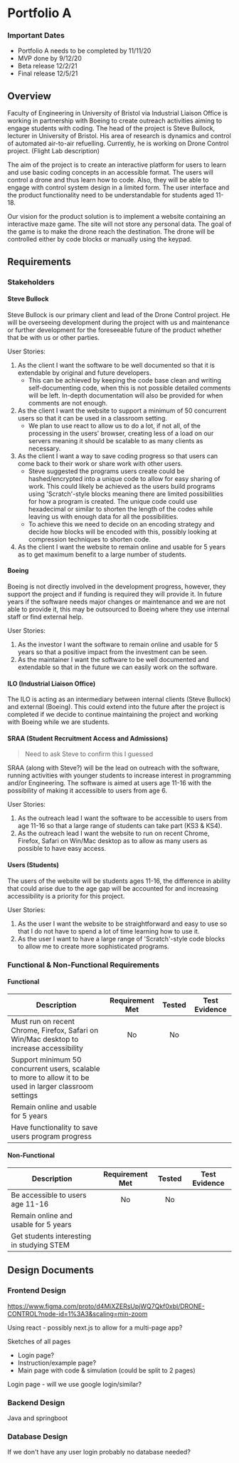 # Portfolio A

### Important Dates

 - Portfolio A needs to be completed by 11/11/20
 - MVP done by 9/12/20
 - Beta release 12/2/21
 - Final release 12/5/21

## Overview
Faculty of Engineering in University of Bristol via Industrial Liaison Office is working in partnership with Boeing to create outreach activities aiming to engage students with coding. The head of the project is Steve Bullock, lecturer in University of Bristol. His area of research is dynamics and control of automated air-to-air refuelling. Currently, he is working on Drone Control project. (Flight Lab description)

The aim of the project is to create an interactive platform for users to learn and use basic coding concepts in an accessible format. The users will control a drone and thus learn how to code. Also, they will be able to engage with control system design in a limited form. The user interface and the product functionality need to be understandable for students aged 11-18. 

Our vision for the product solution is to implement a website containing an interactive maze game. The site will not store any personal data. The goal of the game is to make the drone reach the destination. The drone will be controlled either by code blocks or manually using the keypad. 


## Requirements

### Stakeholders

#### Steve Bullock
Steve Bullock is our primary client and lead of the Drone Control project. He will be overseeing development during the project with us and maintenance or further development for the foreseeable future of the product whether that be with us or other parties.

User Stories:

1. As the client I want the software to be well documented so that it is extendable by original and future developers.
    - This can be achieved by keeping the code base clean and writing self-documenting code, when this is not possible detailed comments will be left. In-depth documentation will also be provided for when comments are not enough.
2. As the client I want the website to support a minimum of 50 concurrent users so that it can be used in a classroom setting.
    - We plan to use react to allow us to do a lot, if not all, of the processing in the users' browser, creating less of a load on our servers meaning it should be scalable to as many clients as necessary. 
3. As the client I want a way to save coding progress so that users can come back to their work or share work with other users.
    - Steve suggested the programs users create could be hashed/encrypted into a unique code to allow for easy sharing of work. This could likely be achieved as the users build programs using 'Scratch'-style blocks meaning there are limited possibilities for how a program is created. The unique code could use hexadecimal or similar to shorten the length of the codes while leaving us with enough data for all the possibilities.
    - To achieve this we need to decide on an encoding strategy and decide how blocks will be encoded with this, possibly looking at compression techniques to shorten code.
4. As the client I want the website to remain online and usable for 5 years as to get maximum benefit to a large number of students.

#### Boeing
Boeing is not directly involved in the development progress, however, they support the project and if funding is required they will provide it. In future years if the software needs major changes or maintenance and we are not able to provide it, this may be outsourced to Boeing where they use internal staff or find external help.

User Stories:

1. As the investor I want the software to remain online and usable for 5 years so that a positive impact from the investment can be seen.
2. As the maintainer I want the software to be well documented and extendable so that in the future we can easily work on the software.

#### ILO (Industrial Liaison Office)
The ILO is acting as an intermediary between internal clients (Steve Bullock) and external (Boeing). This could extend into the future after the project is completed if we decide to continue maintaining the project and working with Boeing while we are students.

#### SRAA (Student Recruitment Access and Admissions)
> Need to ask Steve to confirm this I guessed

SRAA (along with Steve?) will be the lead on outreach with the software, running activities with younger students to increase interest in programming and/or Engineering. The software is aimed at users age 11-16 with the possibility of making it accessible to users from age 6.

User Stories:

1. As the outreach lead I want the software to be accessible to users from age 11-16 so that a large range of students can take part (KS3 & KS4).
2. As the outreach lead I want the website to run on recent Chrome, Firefox, Safari on Win/Mac desktop as to allow as many users as possible to have easy access.

#### Users (Students)
The users of the website will be students ages 11-16, the difference in ability that could arise due to the age gap will be accounted for and increasing accessibility is a priority for this project.

User Stories:

1. As the user I want the website to be straightforward and easy to use so that I do not have to spend a lot of time learning how to use it.
2. As the user I want to have a large range of 'Scratch'-style code blocks to allow me to create more sophisticated programs. 

### Functional & Non-Functional Requirements

#### Functional

| Description | Requirement Met | Tested | Test Evidence |
|-------------|:-----------------:|:--------:|:--------:|
| Must run on recent Chrome, Firefox, Safari on Win/Mac desktop to increase accessibility | No | No |
| Support minimum 50 concurrent users, scalable to more to allow it to be used in larger classroom settings |  |
| Remain online and usable for 5 years |  |
| Have functionality to save users program progress |  |

#### Non-Functional

| Description | Requirement Met | Tested | Test Evidence |
|-------------|:-----------------:|:--------:|:--------:|
| Be accessible to users age 11-16 | No | No |  |
| Remain online and usable for 5 years |  |  |
| Get students interesting in studying STEM |  |  |


## Design Documents

### Frontend Design

https://www.figma.com/proto/d4MiXZERsUpjWQ7Qkf0xbl/DRONE-CONTROL?node-id=1%3A3&scaling=min-zoom

Using react - possibly next.js to allow for a multi-page app?

Sketches of all pages
  - Login page?
  - Instruction/example page?
  - Main page with code & simulation (could be split to 2 pages)

Login page - will we use google login/similar?

### Backend Design

Java and springboot

### Database Design

If we don't have any user login probably no database needed?